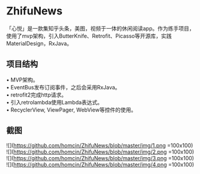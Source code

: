 # ZhifuNews
「心悦」是一款集知乎头条，美图，视频于一体的休闲阅读app。作为练手项目，使用了mvp架构，引入ButterKnife、Retrofit、Picasso等开源库，实践MaterialDesign，RxJava。
## 项目结构
•	MVP架构。<Br>
•	EventBus发布订阅事件，之后会采用RxJava。<Br>
•	retrofit2完成http请求。<Br>
•	引入retrolambda使用Lambda表达式。<Br>
•	RecyclerView, ViewPager, WebView等控件的使用。<Br>
## 截图
![](https://github.com/homcin/ZhifuNews/blob/master/img/1.png =100x100)  
![](https://github.com/homcin/ZhifuNews/blob/master/img/2.png =100x100)  
![](https://github.com/homcin/ZhifuNews/blob/master/img/3.png =100x100)  
![](https://github.com/homcin/ZhifuNews/blob/master/img/4.png =100x100)  
